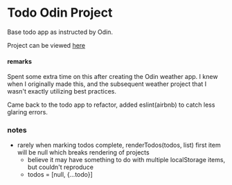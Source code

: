 # Todo Odin Project

Base todo app as instructed by Odin.

Project can be viewed [here](https://0xcire.github.io/odin-todo/)

#### remarks

Spent some extra time on this after creating the Odin weather app. I knew when I originally made this, and the subsequent weather project that I wasn't exactly utilizing best practices.

Came back to the todo app to refactor, added eslint(airbnb) to catch less glaring errors.

### notes

- rarely when marking todos complete, renderTodos(todos, list) first item will be null which breaks rendering of projects
  - believe it may have something to do with multiple localStorage items, but couldn't reproduce
  - todos = [null, {...todo}]
